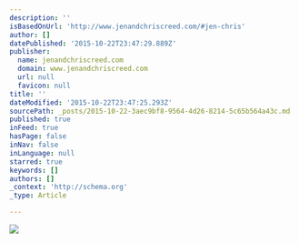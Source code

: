 ```yaml
---
description: ''
isBasedOnUrl: 'http://www.jenandchriscreed.com/#jen-chris'
author: []
datePublished: '2015-10-22T23:47:29.889Z'
publisher:
  name: jenandchriscreed.com
  domain: www.jenandchriscreed.com
  url: null
  favicon: null
title: ''
dateModified: '2015-10-22T23:47:25.293Z'
sourcePath: _posts/2015-10-22-3aec9bf8-9564-4d26-8214-5c65b564a43c.md
published: true
inFeed: true
hasPage: false
inNav: false
inLanguage: null
starred: true
keywords: []
authors: []
_context: 'http://schema.org'
_type: Article

---
```

![](http://static1.squarespace.com/static/54c6c259e4b0bfc95f3a2f47/t/54c9bb20e4b04bc7909147ea/1422506786742/?format=1000w)